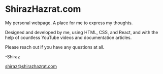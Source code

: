 # ShirazHazrat.com

My personal webpage. A place for me to express my thoughts.

Designed and developed by me, using HTML, CSS, and React, and with the help
of countless YouTube videos and documentation articles.

Please reach out if you have any questions at all.

-Shiraz

shiraz@shirazhazrat.com